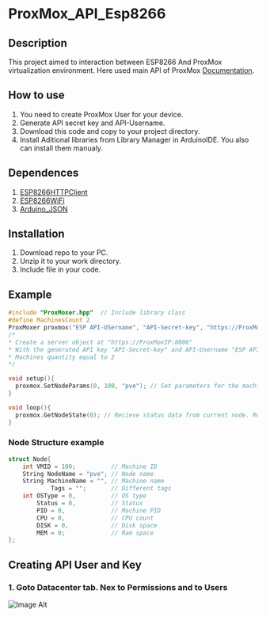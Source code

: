 # ProxMox_API_Esp8266


## Description
This project aimed to interaction between ESP8266 And ProxMox virtualization environment. 
Here used main API of ProxMox [Documentation](https://pve.proxmox.com/pve-docs/api-viewer/index.html).

## How to use
1. You need to create ProxMox User for your device.
2. Generate API secret key and API-Username.
3. Download this code and copy to your project directory.
4. Install Aditional libraries from Library Manager in ArduinoIDE. You also can install them manualy.


## Dependences
1. [ESP8266HTTPClient](https://github.com/esp8266/Arduino/tree/master/libraries/ESP8266HTTPClient)
2. [ESP8266WiFi](https://github.com/esp8266/Arduino/tree/master/libraries/ESP8266WiFi)
3. [Arduino_JSON](https://github.com/arduino-libraries/Arduino_JSON)


## Installation 
1. Download repo to your PC.
2. Unzip it to your work directory.
3. Include file in your code.


## Example
```CPP
#include "ProxMoxer.hpp"  // Include library class
#define MachinesCount 2
ProxMoxer proxmox("ESP API-USername", "API-Secret-key", "https://ProxMoxIP:8006", MachinesCount);  
/*
* Create a server object at "https://ProxMoxIP:8006"
* With the generated API key "API-Secret-key" and API-Username "ESP API-USername"
* Machines quantity equal to 2
*/

void setup(){
  proxmox.SetNodeParams(0, 100, "pve"); // Set parameters for the machine with ID 100: node name "pve" and serial number 0 for access to machine from the library
}

void loop(){
  proxmox.GetNodeState(0); // Recieve status data from current node. Returned object of  Node structure
}
```

### Node Structure example
```CPP
struct Node{
    int VMID = 100;          // Machine ID 
    String NodeName = "pve"; // Node name
    String MachineName = "", // Machine name 
            Tags = "";       // Different tags
    int OSType = 0,          // OS type
        Status = 0,          // Status
        PID = 0,             // Machine PID
        CPU = 0,             // CPU count
        DISK = 0,            // Disk space
        MEM = 0;             // Ram space
};
```

## Creating API User and Key 

### 1. Goto Datacenter tab. Nex to Permissions and to Users
![Image Alt](https://github.com/younDev1/ProxMox_API_Esp8266/blob/main/img/screen1.png)